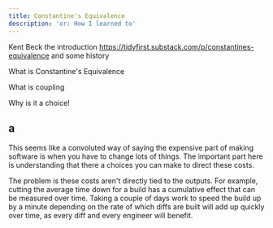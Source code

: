 ```yaml
---
title: Constantine's Equivalence 
description: 'or: How I learned to'
---
```


Kent Beck the introduction <https://tidyfirst.substack.com/p/constantines-equivalence> and some history

What is Constantine's Equivalence

What is coupling

Why is it a choice!

## a

This seems like a convoluted way of saying the expensive part of making software is when you have to change lots of things. The important part here is understanding that there a choices you can make to direct these costs.

The problem is these costs aren't directly tied to the outputs. For example, cutting the average time down for a build has a cumulative effect that can be measured over time. Taking a couple of days work to speed the build up by a minute depending on the rate of which diffs are built will add up quickly over time, as every diff and every engineer will benefit.

